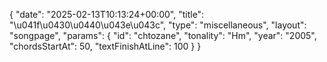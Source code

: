 {
    "date": "2025-02-13T10:13:24+00:00",
    "title": "\u041f\u0430\u0440\u043e\u043c",
    "type": "miscellaneous",
    "layout": "songpage",
    "params": {
        "id": "chtozane",
        "tonality": "Hm",
        "year": "2005",
        "chordsStartAt": 50,
        "textFinishAtLine": 100
    }
}